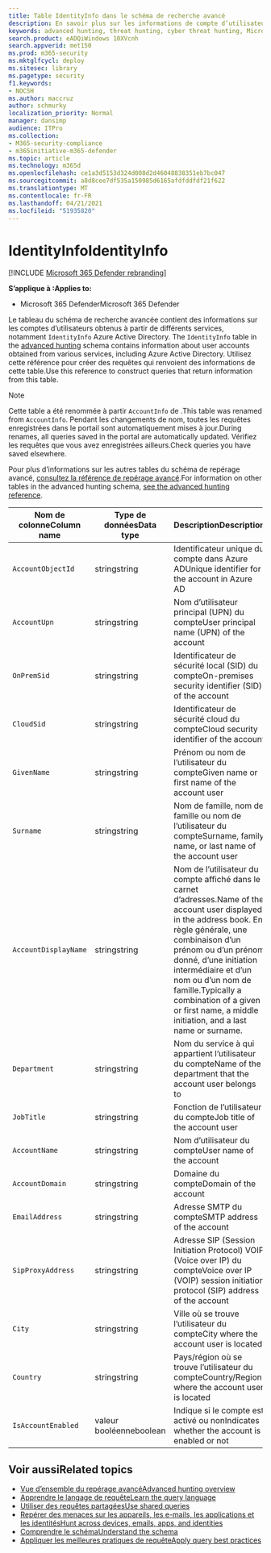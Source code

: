 ```yaml
---
title: Table IdentityInfo dans le schéma de recherche avancé
description: En savoir plus sur les informations de compte d’utilisateur dans la table IdentityInfo du schéma de recherche avancé
keywords: advanced hunting, threat hunting, cyber threat hunting, Microsoft 365 Defender, microsoft 365, m365, search, query, telemetry, schema reference, kusto, table, column, data type, description, AccountInfo, IdentityInfo, account
search.product: eADQiWindows 10XVcnh
search.appverid: met150
ms.prod: m365-security
ms.mktglfcycl: deploy
ms.sitesec: library
ms.pagetype: security
f1.keywords:
- NOCSH
ms.author: maccruz
author: schmurky
localization_priority: Normal
manager: dansimp
audience: ITPro
ms.collection:
- M365-security-compliance
- m365initiative-m365-defender
ms.topic: article
ms.technology: m365d
ms.openlocfilehash: ce1a3d5153d324d008d2d46048838351eb7bc047
ms.sourcegitcommit: a8d8cee7df535a150985d6165afdfddfdf21f622
ms.translationtype: MT
ms.contentlocale: fr-FR
ms.lasthandoff: 04/21/2021
ms.locfileid: "51935820"
---
```

# <a name="identityinfo"></a><span data-ttu-id="43fd7-104">IdentityInfo</span><span class="sxs-lookup"><span data-stu-id="43fd7-104">IdentityInfo</span></span>

[!INCLUDE [Microsoft 365 Defender rebranding](../includes/microsoft-defender.md)]


<span data-ttu-id="43fd7-105">**S’applique à :**</span><span class="sxs-lookup"><span data-stu-id="43fd7-105">**Applies to:**</span></span>
- <span data-ttu-id="43fd7-106">Microsoft 365 Defender</span><span class="sxs-lookup"><span data-stu-id="43fd7-106">Microsoft 365 Defender</span></span>

<span data-ttu-id="43fd7-107">Le tableau du schéma de recherche avancée contient des informations sur les comptes d’utilisateurs obtenus à partir de différents services, notamment `IdentityInfo` Azure Active Directory. [](advanced-hunting-overview.md)</span><span class="sxs-lookup"><span data-stu-id="43fd7-107">The `IdentityInfo` table in the [advanced hunting](advanced-hunting-overview.md) schema contains information about user accounts obtained from various services, including Azure Active Directory.</span></span> <span data-ttu-id="43fd7-108">Utilisez cette référence pour créer des requêtes qui renvoient des informations de cette table.</span><span class="sxs-lookup"><span data-stu-id="43fd7-108">Use this reference to construct queries that return information from this table.</span></span>

>[!NOTE]
><span data-ttu-id="43fd7-109">Cette table a été renommée à partir `AccountInfo` de .</span><span class="sxs-lookup"><span data-stu-id="43fd7-109">This table was renamed from `AccountInfo`.</span></span> <span data-ttu-id="43fd7-110">Pendant les changements de nom, toutes les requêtes enregistrées dans le portail sont automatiquement mises à jour.</span><span class="sxs-lookup"><span data-stu-id="43fd7-110">During renames, all queries saved in the portal are automatically updated.</span></span> <span data-ttu-id="43fd7-111">Vérifiez les requêtes que vous avez enregistrées ailleurs.</span><span class="sxs-lookup"><span data-stu-id="43fd7-111">Check queries you have saved elsewhere.</span></span>

<span data-ttu-id="43fd7-112">Pour plus d’informations sur les autres tables du schéma de repérage avancé, [consultez la référence de repérage avancé](advanced-hunting-schema-tables.md).</span><span class="sxs-lookup"><span data-stu-id="43fd7-112">For information on other tables in the advanced hunting schema, [see the advanced hunting reference](advanced-hunting-schema-tables.md).</span></span>

| <span data-ttu-id="43fd7-113">Nom de colonne</span><span class="sxs-lookup"><span data-stu-id="43fd7-113">Column name</span></span> | <span data-ttu-id="43fd7-114">Type de données</span><span class="sxs-lookup"><span data-stu-id="43fd7-114">Data type</span></span> | <span data-ttu-id="43fd7-115">Description</span><span class="sxs-lookup"><span data-stu-id="43fd7-115">Description</span></span> |
|-------------|-----------|-------------|
| `AccountObjectId` | <span data-ttu-id="43fd7-116">string</span><span class="sxs-lookup"><span data-stu-id="43fd7-116">string</span></span> | <span data-ttu-id="43fd7-117">Identificateur unique du compte dans Azure AD</span><span class="sxs-lookup"><span data-stu-id="43fd7-117">Unique identifier for the account in Azure AD</span></span> |
| `AccountUpn` | <span data-ttu-id="43fd7-118">string</span><span class="sxs-lookup"><span data-stu-id="43fd7-118">string</span></span> | <span data-ttu-id="43fd7-119">Nom d’utilisateur principal (UPN) du compte</span><span class="sxs-lookup"><span data-stu-id="43fd7-119">User principal name (UPN) of the account</span></span> |
| `OnPremSid` | <span data-ttu-id="43fd7-120">string</span><span class="sxs-lookup"><span data-stu-id="43fd7-120">string</span></span> | <span data-ttu-id="43fd7-121">Identificateur de sécurité local (SID) du compte</span><span class="sxs-lookup"><span data-stu-id="43fd7-121">On-premises security identifier (SID) of the account</span></span> |
| `CloudSid` | <span data-ttu-id="43fd7-122">string</span><span class="sxs-lookup"><span data-stu-id="43fd7-122">string</span></span> | <span data-ttu-id="43fd7-123">Identificateur de sécurité cloud du compte</span><span class="sxs-lookup"><span data-stu-id="43fd7-123">Cloud security identifier of the account</span></span> |
| `GivenName` | <span data-ttu-id="43fd7-124">string</span><span class="sxs-lookup"><span data-stu-id="43fd7-124">string</span></span> | <span data-ttu-id="43fd7-125">Prénom ou nom de l’utilisateur du compte</span><span class="sxs-lookup"><span data-stu-id="43fd7-125">Given name or first name of the account user</span></span> |
| `Surname` | <span data-ttu-id="43fd7-126">string</span><span class="sxs-lookup"><span data-stu-id="43fd7-126">string</span></span> | <span data-ttu-id="43fd7-127">Nom de famille, nom de famille ou nom de l’utilisateur du compte</span><span class="sxs-lookup"><span data-stu-id="43fd7-127">Surname, family name, or last name of the account user</span></span> |
| `AccountDisplayName` | <span data-ttu-id="43fd7-128">string</span><span class="sxs-lookup"><span data-stu-id="43fd7-128">string</span></span> | <span data-ttu-id="43fd7-129">Nom de l’utilisateur du compte affiché dans le carnet d’adresses.</span><span class="sxs-lookup"><span data-stu-id="43fd7-129">Name of the account user displayed in the address book.</span></span> <span data-ttu-id="43fd7-130">En règle générale, une combinaison d’un prénom ou d’un prénom donné, d’une initiation intermédiaire et d’un nom ou d’un nom de famille.</span><span class="sxs-lookup"><span data-stu-id="43fd7-130">Typically a combination of a given or first name, a middle initiation, and a last name or surname.</span></span> |
| `Department` | <span data-ttu-id="43fd7-131">string</span><span class="sxs-lookup"><span data-stu-id="43fd7-131">string</span></span> | <span data-ttu-id="43fd7-132">Nom du service à qui appartient l’utilisateur du compte</span><span class="sxs-lookup"><span data-stu-id="43fd7-132">Name of the department that the account user belongs to</span></span> |
| `JobTitle` | <span data-ttu-id="43fd7-133">string</span><span class="sxs-lookup"><span data-stu-id="43fd7-133">string</span></span> | <span data-ttu-id="43fd7-134">Fonction de l’utilisateur du compte</span><span class="sxs-lookup"><span data-stu-id="43fd7-134">Job title of the account user</span></span> |
| `AccountName` | <span data-ttu-id="43fd7-135">string</span><span class="sxs-lookup"><span data-stu-id="43fd7-135">string</span></span> | <span data-ttu-id="43fd7-136">Nom d’utilisateur du compte</span><span class="sxs-lookup"><span data-stu-id="43fd7-136">User name of the account</span></span> |
| `AccountDomain` | <span data-ttu-id="43fd7-137">string</span><span class="sxs-lookup"><span data-stu-id="43fd7-137">string</span></span> | <span data-ttu-id="43fd7-138">Domaine du compte</span><span class="sxs-lookup"><span data-stu-id="43fd7-138">Domain of the account</span></span> |
| `EmailAddress` | <span data-ttu-id="43fd7-139">string</span><span class="sxs-lookup"><span data-stu-id="43fd7-139">string</span></span> | <span data-ttu-id="43fd7-140">Adresse SMTP du compte</span><span class="sxs-lookup"><span data-stu-id="43fd7-140">SMTP address of the account</span></span> |
| `SipProxyAddress` | <span data-ttu-id="43fd7-141">string</span><span class="sxs-lookup"><span data-stu-id="43fd7-141">string</span></span> | <span data-ttu-id="43fd7-142">Adresse SIP (Session Initiation Protocol) VOIP (Voice over IP) du compte</span><span class="sxs-lookup"><span data-stu-id="43fd7-142">Voice over IP (VOIP) session initiation protocol (SIP) address of the account</span></span> |
| `City` | <span data-ttu-id="43fd7-143">string</span><span class="sxs-lookup"><span data-stu-id="43fd7-143">string</span></span> | <span data-ttu-id="43fd7-144">Ville où se trouve l’utilisateur du compte</span><span class="sxs-lookup"><span data-stu-id="43fd7-144">City where the account user is located</span></span> |
| `Country` | <span data-ttu-id="43fd7-145">string</span><span class="sxs-lookup"><span data-stu-id="43fd7-145">string</span></span> | <span data-ttu-id="43fd7-146">Pays/région où se trouve l’utilisateur du compte</span><span class="sxs-lookup"><span data-stu-id="43fd7-146">Country/Region where the account user is located</span></span> |
| `IsAccountEnabled` | <span data-ttu-id="43fd7-147">valeur booléenne</span><span class="sxs-lookup"><span data-stu-id="43fd7-147">boolean</span></span> | <span data-ttu-id="43fd7-148">Indique si le compte est activé ou non</span><span class="sxs-lookup"><span data-stu-id="43fd7-148">Indicates whether the account is enabled or not</span></span> |

## <a name="related-topics"></a><span data-ttu-id="43fd7-149">Voir aussi</span><span class="sxs-lookup"><span data-stu-id="43fd7-149">Related topics</span></span>
- [<span data-ttu-id="43fd7-150">Vue d’ensemble du repérage avancé</span><span class="sxs-lookup"><span data-stu-id="43fd7-150">Advanced hunting overview</span></span>](advanced-hunting-overview.md)
- [<span data-ttu-id="43fd7-151">Apprendre le langage de requête</span><span class="sxs-lookup"><span data-stu-id="43fd7-151">Learn the query language</span></span>](advanced-hunting-query-language.md)
- [<span data-ttu-id="43fd7-152">Utiliser des requêtes partagées</span><span class="sxs-lookup"><span data-stu-id="43fd7-152">Use shared queries</span></span>](advanced-hunting-shared-queries.md)
- [<span data-ttu-id="43fd7-153">Repérer des menaces sur les appareils, les e-mails, les applications et les identités</span><span class="sxs-lookup"><span data-stu-id="43fd7-153">Hunt across devices, emails, apps, and identities</span></span>](advanced-hunting-query-emails-devices.md)
- [<span data-ttu-id="43fd7-154">Comprendre le schéma</span><span class="sxs-lookup"><span data-stu-id="43fd7-154">Understand the schema</span></span>](advanced-hunting-schema-tables.md)
- [<span data-ttu-id="43fd7-155">Appliquer les meilleures pratiques de requête</span><span class="sxs-lookup"><span data-stu-id="43fd7-155">Apply query best practices</span></span>](advanced-hunting-best-practices.md)
